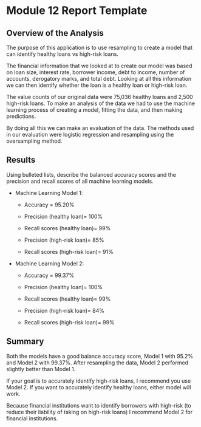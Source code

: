 # Module 12 Report Template

## Overview of the Analysis

The purpose of this application is to use resampling to create a model that can identify healthy loans vs high-risk loans.

The financial information that we looked at to create our model was based on loan size, interest rate, borrower income, debt to income, number of accounts, derogatory marks, and total debt. Looking at all this information we can then identify whether the loan is a healthy loan or high-risk loan. 

The value counts of our original data were 75,036 healthy loans and 2,500 high-risk loans. To make an analysis of the data we had to use the machine learning process of creating a model, fitting the data, and then making predictions. 

By doing all this we can make an evaluation of the data. The methods used in our evaluation were logistic regression and resampling using the oversampling method.


## Results

Using bulleted lists, describe the balanced accuracy scores and the precision and recall scores of all machine learning models.

* Machine Learning Model 1:
  * Accuracy = 95.20%
  
  * Precision (healthy loan)= 100%
  * Recall scores (healthy loan)= 99%
  
  * Precision (high-risk loan)= 85%
  * Recall scores (high-risk loan)= 91%




* Machine Learning Model 2:
  * Accuracy = 99.37%
  
  * Precision (healthy loan)= 100%
  * Recall scores (healthy loan)= 99%

  * Precision (high-risk loan)= 84%
  * Recall scores (high-risk loan)= 99%


## Summary

Both the models have a good balance accuracy score, Model 1 with 95.2% and Model 2 with 99.37%. After resampling the data, Model 2 performed slightly better than Model 1. 

If your goal is to accurately identify high-risk loans, I recommend you use Model 2. If you want to accurately identify healthy loans, either model will work.

Because financial institutions want to identify borrowers with high-risk (to reduce their liability of taking on high-risk loans) I recommend Model 2 for financial institutions. 